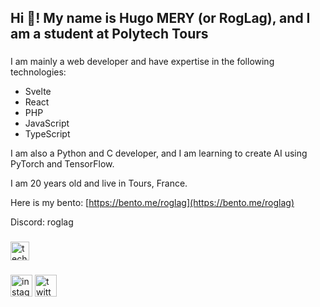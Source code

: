 <h2 align="left">Hi 👋! My name is Hugo MERY (or RogLag), and I am a student at Polytech Tours</h2>

###

I am mainly a web developer and have expertise in the following technologies:
- Svelte
- React
- PHP
- JavaScript
- TypeScript

I am also a Python and C developer, and I am learning to create AI using PyTorch and TensorFlow.

I am 20 years old and live in Tours, France.

Here is my bento: [https://bento.me/roglag](https://bento.me/roglag)

Discord: roglag

###

<div align="left">
  <img src="https://skillicons.dev/icons?i=svelte,react,php,js,ts,python,c" height="30" alt="technologies logos" />
</div>

###

<div align="left">
  <a href="https://www.instagram.com/your_profile" style="text-decoration: none;" target="_blank">
    <img src="https://img.shields.io/static/v1?message=Instagram&logo=instagram&label=&color=E4405F&logoColor=white&labelColor=&style=for-the-badge" height="35" alt="instagram logo" />
  </a>
  <a href="https://twitter.com/your_profile" style="text-decoration: none;" target="_blank">
    <img src="https://img.shields.io/static/v1?message=Twitter&logo=twitter&label=&color=1DA1F2&logoColor=white&labelColor=&style=for-the-badge" height="35" alt="twitter logo" />
  </a>
</div>
